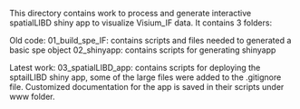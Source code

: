 This directory contains work to process and generate interactive spatialLIBD shiny app to visualize Visium_IF data. It contains 3 folders:

Old code:
01_build_spe_IF: contains scripts and files needed to generated a basic spe object
02_shinyapp: contains scripts for generating shinyapp

Latest work:
03_spatialLIBD_app: contains scripts for deploying the sptailLIBD shiny app, some of the large files were added to the .gitignore file. Customized documentation for the app is saved in their scripts under www folder.
